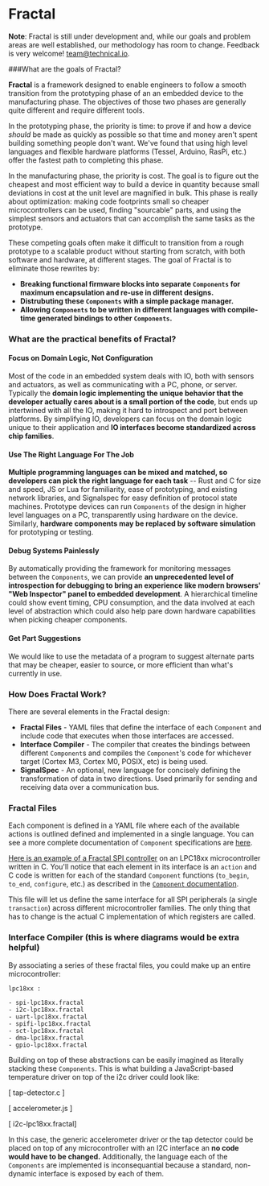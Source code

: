 # Fractal

**Note**: Fractal is still under development and, while our goals and problem areas are well established, our methodology has room to change. Feedback is very welcome! team@technical.io. 

###What are the goals of Fractal?

**Fractal** is a framework designed to enable engineers to follow a smooth transition from the prototyping phase of an an embedded device to the manufacturing phase. The objectives of those two phases are generally quite different and require different tools. 

In the prototyping phase, the priority is time: to prove if and how a device *should* be made as quickly as possible so that time and money aren't spent building something people don't want. We've found that using high level languages and flexible hardware platforms (Tessel, Arduino, RasPi, etc.) offer the fastest path to completing this phase.

In the manufacturing phase, the priority is cost. The goal is to figure out the cheapest and most efficient way to build a device in quantity because small deviations in cost at the unit level are magnified in bulk. This phase is really about optimization: making code footprints small so cheaper microcontrollers can be used, finding "sourcable" parts, and using the simplest sensors and actuators that can accomplish the same tasks as the prototype.

These competing goals often make it difficult to transition from a rough prototype to a scalable product without starting from scratch, with both software and hardware, at different stages. The goal of Fractal is to eliminate those rewrites by:

* **Breaking functional firmware blocks into separate `Components` for maximum encapsulation and re-use in different designs.**
* **Distrubuting these `Components` with a simple package manager.**
* **Allowing `Components` to be written in different languages with compile-time generated bindings to other `Components`.**

### What are the practical benefits of Fractal? 

#### Focus on Domain Logic, Not Configuration

Most of the code in an embedded system deals with IO, both with sensors and actuators, as well as communicating with a PC, phone, or server. Typically the **domain logic implementing the unique behavior that the developer actually cares about is a small portion of the code**, but ends up intertwined with all the IO, making it hard to introspect and port between platforms. By simplifying IO, developers can focus on the domain logic unique to their application and **IO interfaces become standardized across chip families**.

#### Use The Right Language For The Job

**Multiple programming languages can be mixed and matched, so developers can pick the right language for each task** -- Rust and C for size and speed, JS or Lua for familiarity, ease of prototyping, and existing network libraries, and Signalspec for easy definition of protocol state machines. Prototype devices can run `Components` of the design in higher level languages on a PC, transparently using hardware on the device. Similarly, **hardware components may be replaced by software simulation** for prototyping or testing.

#### Debug Systems Painlessly

By automatically providing the framework for monitoring messages between the `Components`, we can provide **an unprecedented level of introspection for debugging to bring an experience like modern browsers' "Web Inspector" panel to embedded development**. A hierarchical timeline could show event timing, CPU consumption, and the data involved at each level of abstraction which could also help pare down hardware capabilities when picking cheaper components.

#### Get Part Suggestions
We would like to use the metadata of a program to suggest alternate parts that may be cheaper, easier to source, or more efficient than what's currently in use. 


### How Does Fractal Work?

There are several elements in the Fractal design:

* **Fractal Files** - YAML files that define the interface of each `Component` and include code that executes when those interfaces are accessed.
* **Interface Compiler** - The compiler that creates the bindings between different `Component`s and compiles the `Component`'s code for whichever target (Cortex M3, Cortex M0, POSIX, etc) is being used.
* **SignalSpec** - An optional, new language for concisely defining the transformation of data in two directions. Used primarily for sending and receiving data over a communication bus.

### Fractal Files

Each component is defined in a YAML file where each of the available actions is outlined defined and implemented in a single language. You can see a more complete documentation of `Component` specifications are [here](components.md). 

[Here is an example of a Fractal SPI controller](examples/spi.yaml) on an LPC18xx microcontroller written in C. You'll notice that each element in its interface is an `action` and C code is written for each of the standard `Component` functions (`to_begin`, `to_end`, `configure`, etc.) as described in the [`Component` documentation](component.md).

This file will let us define the same interface for all SPI peripherals (a single `transaction`) across different microcontroller families. The only thing that has to change is the actual C implementation of which registers are called.

### Interface Compiler (this is where diagrams would be extra helpful)

By associating a series of these fractal files, you could make up an entire microcontroller:

```
lpc18xx :

- spi-lpc18xx.fractal
- i2c-lpc18xx.fractal
- uart-lpc18xx.fractal
- spifi-lpc18xx.fractal
- sct-lpc18xx.fractal
- dma-lpc18xx.fractal
- gpio-lpc18xx.fractal
```

Building on top of these abstractions can be easily imagined as literally stacking these `Components`. This is what building a JavaScript-based temperature driver on top of the i2c driver could look like:

[ tap-detector.c ]  

[ accelerometer.js ] 

[ i2c-lpc18xx.fractal]  

In this case, the generic accelerometer driver or the tap detector could be placed on top of any microcontroller with an I2C interface an **no code would have to be changed.** Additionally, the language each of the `Components` are implemented is inconsequantial because a standard, non-dynamic interface is exposed by each of them.



